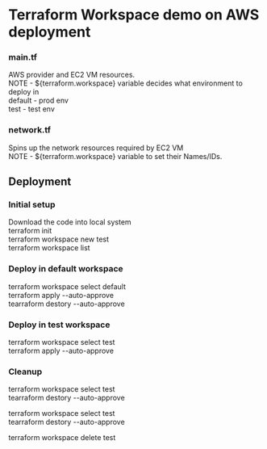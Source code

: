 # Terraform Workspace demo on AWS deployment 

### main.tf 
AWS provider and EC2 VM resources. <br/>
NOTE -  ${terraform.workspace} variable decides what environment to deploy in <br/>
		default - prod env  <br/>
		test - test env <br/>

### network.tf 
Spins up the network resources required by EC2 VM <br/>
NOTE - ${terraform.workspace} variable to set their Names/IDs.


## Deployment
### Initial setup
Download the code into local system	<br/>
terraform init         			<br/>
terraform workspace new test  		<br/>
terraform workspace list   		<br/>

### Deploy in default workspace
terraform workspace select default  <br/>
terraform apply --auto-approve  <br/>
tearraform destory --auto-approve<br/>

### Deploy in test workspace
terraform workspace select test <br/>
terraform apply --auto-approve <br/>

### Cleanup
terraform workspace select test <br/>
tearraform destory --auto-approve <br/>

terraform workspace select test <br/>
tearraform destory --auto-approve  <br/>

terraform workspace delete test  <br/>
